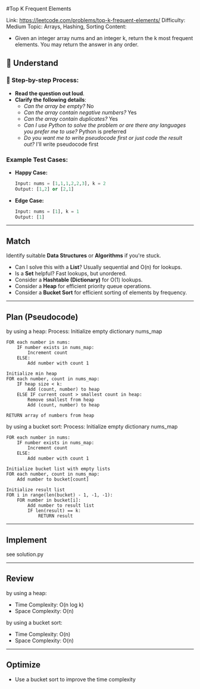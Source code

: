 #Top K Frequent Elements

Link: https://leetcode.com/problems/top-k-frequent-elements/
Difficulty: Medium
Topic: Arrays, Hashing, Sorting
Content: 
- Given an integer array nums and an integer k, return the k most frequent elements. You may return the answer in any order.

## 📖 Understand     

### 📌 Step-by-step Process:
- **Read the question out loud**.
- **Clarify the following details**:
    - *Can the array be empty?* No
    - *Can the array contain negative numbers?* Yes
    - *Can the array contain duplicates?* Yes
    - *Can I use Python to solve the problem or are there any languages you prefer me to use?* Python is preferred  
    - *Do you want me to write pseudocode first or just code the result out?* I'll write pseudocode first

### Example Test Cases:
- **Happy Case:**
  ```python
  Input: nums = [1,1,1,2,2,3], k = 2
  Output: [1,2] or [2,1]
  ```

- **Edge Case:**
  ```python
  Input: nums = [1], k = 1
  Output: [1]   
  ```

---

## Match    
Identify suitable **Data Structures** or **Algorithms** if you're stuck.

- Can I solve this with a **List**? Usually sequential and O(n) for lookups.
- Is a **Set** helpful? Fast lookups, but unordered.
- Consider a **Hashtable (Dictionary)** for O(1) lookups.   
- Consider a **Heap** for efficient priority queue operations.
- Consider a **Bucket Sort** for efficient sorting of elements by frequency.
---

## Plan (Pseudocode)    

by using a heap:
Process:
    Initialize empty dictionary nums_map
    
    FOR each number in nums:
        IF number exists in nums_map:
            Increment count
        ELSE:
            Add number with count 1
            
    Initialize min heap
    FOR each number, count in nums_map:
        IF heap size < k:
            Add (count, number) to heap
        ELSE IF current count > smallest count in heap:
            Remove smallest from heap
            Add (count, number) to heap
            
    RETURN array of numbers from heap

by using a bucket sort:
Process:
    Initialize empty dictionary nums_map
    
    FOR each number in nums:
        IF number exists in nums_map:
            Increment count
        ELSE:
            Add number with count 1
            
    Initialize bucket list with empty lists
    FOR each number, count in nums_map:
        Add number to bucket[count]
        
    Initialize result list
    FOR i in range(len(bucket) - 1, -1, -1):
        FOR number in bucket[i]:
            Add number to result list
            IF len(result) == k:
                RETURN result
---

## Implement

see solution.py 

---

## Review

by using a heap:
- Time Complexity: O(n log k)
- Space Complexity: O(n)    

by using a bucket sort:
- Time Complexity: O(n)
- Space Complexity: O(n)

---

## Optimize

- Use a bucket sort to improve the time complexity  


